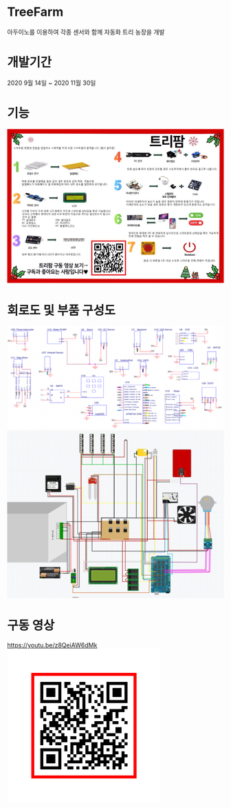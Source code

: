 # TreeFarm
아두이노를 이용하여 각종 센서와 함께 자동화 트리 농장을 개발

# 개발기간
2020 9월 14일 ~ 2020 11월 30일

# 기능
<img src="./images/treefarm.jpg">

# 회로도 및 부품 구성도
<img src="./images/schemetic.png">
<img src="./images/부품 구성도.png">

# 구동 영상
https://youtu.be/z8QeiAW6dMk
<img src="./images/qrcodetreefarm.jpg">
